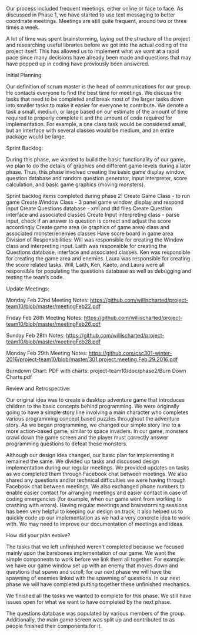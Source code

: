 Our process included frequent meetings, either online or face to face.  As discussed in Phase 1, we have started to use text messaging to better coordinate meetings.  Meetings are still quite frequent, around two or three times a week.  

A lot of time was spent brainstorming, laying out the structure of the project and researching useful libraries before we got into the actual coding of the project itself.  This has allowed us to implement what we want at a rapid pace since many decisions have already been made and questions that may have popped up in coding have previously been answered.


Initial Planning:

Our definition of scrum master is the head of communications for our group. He contacts everyone to find the best time for meetings.  We discuss the tasks that need to be completed and break most of the larger tasks down into smaller tasks to make it easier for everyone to contribute. We denote a task a small, medium, or large based on our estimate of the amount of time required to properly complete it and the amount of code required for implementation. For example, a one class task would be considered small, but an interface with several classes would be medium, and an entire package would be large.


Sprint Backlog:

During this phase, we wanted to build the basic functionality of our game, we plan to do the details of graphics and different game levels during a later phase. Thus, this phase involved creating the basic game display window, question database and random question generator, input interpreter, score calculation, and basic game graphics (moving monsters).

Sprint backlog items completed during phase 2:
Create Game Class - to run game
Create Window Class - 3 panel game window, display and respond input
Create Questions database - xml and dtd files
Create Question interface and associated classes 
Create Input interpreting class - parse input, check if an answer to question is correct and adjust the score accordingly
Create game area (ie graphics of game area) class and associated monster/enemies classes
Have score board in game area
Division of Responsibilities:
Will was responsible for creating the Window class and interpreting input. Laith was responsible for creating the Questions database, interface and associated classes. Ken was responsible for creating the game area and enemies. Laura was responsible for creating the score related tasks. Will, Laith, Ken, Kaeto, and Laura were all responsible for populating the questions database as well as debugging and testing the team’s code.


Update Meetings:

Monday Feb 22nd Meeting Notes: 
https://github.com/willischarted/project-team10/blob/master/meetingFeb22.pdf

Friday Feb 26th Meeting Notes:
https://github.com/willischarted/project-team10/blob/master/meetingFeb26.pdf

Sunday Feb 28th Notes:
https://github.com/willischarted/project-team10/blob/master/meetingFeb28.pdf

Monday Feb 29th Meeting Notes:
https://github.com/csc301-winter-2016/project-team10/blob/master/301.project.meeting.Feb.29.2016.pdf

Burndown Chart:
PDF with charts:
project-team10/doc/phase2/Burn Down Charts.pdf


Review and Retrospective:

Our original idea was to create a desktop adventure game that introduces children to the basic concepts behind programming. We were originally going to have a simple story line involving a main character who completes various programming concept based puzzles throughout the adventure story. As we began programming, we changed our simple story line to a more action-based game, similar to space invaders. In our game, monsters crawl down the game screen and the player must correctly answer programming questions to defeat these monsters.  

Although our design idea changed, our basic plan for implementing it remained the same. We divided up tasks and discussed design implementation during our regular meetings. We provided updates on tasks as we completed them through Facebook chat between meetings. We also shared any questions and/or technical difficulties we were having through Facebook chat between meetings. We also exchanged phone numbers to enable easier contact for arranging meetings and easier contact in case of coding emergencies (for example, when our game went from working to crashing with errors). Having regular meetings and brainstorming sessions has been very helpful to keeping our design on track; it also helped us to quickly code up our implementation as we had a very concrete idea to work with. We may need to improve our documentation of meetings and ideas.


How did your plan evolve?

The tasks that we left unfinished weren’t completed because we focused mainly upon the barebones implementation of our game.  We want the simple components to work before we link them all together.  For example: we have our game window set up with an enemy that moves down and questions that spawn and scroll; for our next phase we will have the spawning of enemies linked with the spawning of questions.  In our next phase we will have completed putting together these unfinished mechanics.

We finished all the tasks we wanted to complete for this phase.  We still have issues open for what we want to have completed by the next phase.

The questions database was populated by various members of the group.  Additionally, the main game screen was split up and contributed to as people finished their components for it.

